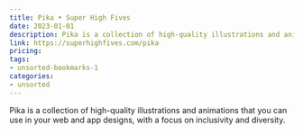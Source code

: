 ```yaml
---
title: Pika • Super High Fives
date: 2023-01-01
description: Pika is a collection of high-quality illustrations and animations that you can use in your web and app designs, with a focus on inclusivity and diversity.
link: https://superhighfives.com/pika
pricing: 
tags: 
- unsorted-bookmarks-1 
categories: 
- unsorted 
---
```


Pika is a collection of high-quality illustrations and animations that you can use in your web and app designs, with a focus on inclusivity and diversity.